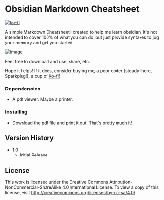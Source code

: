 
# Obsidian Markdown Cheatsheet

<a href="https://ko-fi.com/swenlarsen" target="_blank"><img alt="ko-fi" src="https://ko-fi.com/img/githubbutton_sm.svg"></a>

A simple Markdown Cheatsheet I created to help me learn obsidian. It's not intended to cover 100% of what you can do, but just provide syntaxes to jog your memory and get you started.

![image](https://github.com/user-attachments/assets/91b3caa0-877a-43e6-9154-18de2abc15e4)


Feel free to download and use, share, etc.

Hope it helps! If it does, consider buying me, a poor coder (steady there, Sparkplug!), a cup of [Ko-fi!](https://ko-fi.com/swenlarsen)

### Dependencies

* A pdf viewer. Maybe a printer.

### Installing

* Download the pdf file and print it out. That's pretty much it!

## Version History

* 1.0
    * Initial Release

## License

This work is licensed under the Creative Commons Attribution-NonCommercial-ShareAlike 4.0 International License.
To view a copy of this license, visit http://creativecommons.org/licenses/by-nc-sa/4.0/


